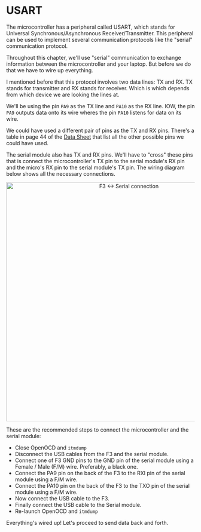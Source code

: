 # USART

The microcontroller has a peripheral called USART, which stands for Universal
Synchronous/Asynchronous Receiver/Transmitter. This peripheral can be used to
implement several communication protocols like the "serial" communication
protocol.

Throughout this chapter, we'll use "serial" communication to exchange
information between the microcontroller and your laptop. But before we do that
we have to wire up everything.

I mentioned before that this protocol involves two data lines: TX and RX. TX
stands for transmitter and RX stands for receiver. Which is which depends from
which device we are looking the lines at.

We'll be using the pin `PA9` as the TX line and `PA10` as the RX line. IOW, the
pin `PA9` outputs data onto its wire wheres the pin `PA10` listens for data on
its wire.

We could have used a different pair of pins as the TX and RX pins. There's a
table in page 44 of the [Data Sheet] that list all the other possible pins we
could have used.

[Data Sheet]: http://www.st.com/resource/en/datasheet/stm32f303vc.pdf

The serial module also has TX and RX pins. We'll have to "cross" these pins that
is connect the microcontroller's TX pin to the serial module's RX pin and the
micro's RX pin to the serial module's TX pin. The wiring diagram below shows all
the necessary connections.

<p align="center">
<img height=640 title="F3 <-> Serial connection" src="assets/f3-serial.png">
</p>

These are the recommended steps to connect the microcontroller and the serial
module:

- Close OpenOCD and `itmdump`
- Disconnect the USB cables from the F3 and the serial module.
- Connect one of F3 GND pins to the GND pin of the serial module using a Female
  / Male (F/M) wire. Preferably, a black one.
- Connect the PA9 pin on the back of the F3 to the RXI pin of the serial module
  using a F/M wire.
- Connect the PA10 pin on the back of the F3 to the TXO pin of the serial
  module using a F/M wire.
- Now connect the USB cable to the F3.
- Finally connect the USB cable to the Serial module.
- Re-launch OpenOCD and `itmdump`

Everything's wired up! Let's proceed to send data back and forth.
